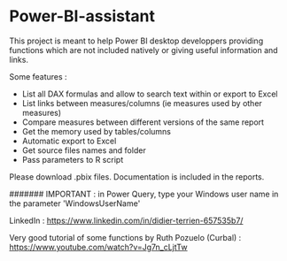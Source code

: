 # Power-BI-assistant
This project is meant to help Power BI desktop developpers providing functions which are not included natively or giving useful information and links.

Some features :
- List all DAX formulas and allow to search text within or export to Excel
- List links between measures/columns (ie measures used by other measures)
- Compare measures between different versions of the same report
- Get the memory used by tables/columns
- Automatic export to Excel
- Get source files names and folder
- Pass parameters to R script

Please download .pbix files. Documentation is included in the reports.

####### IMPORTANT : in Power Query, type your Windows user name in the parameter 'WindowsUserName'

LinkedIn :  https://www.linkedin.com/in/didier-terrien-657535b7/
  
Very good tutorial of some functions by Ruth Pozuelo (Curbal) :  https://www.youtube.com/watch?v=Jg7n_cLjtTw
